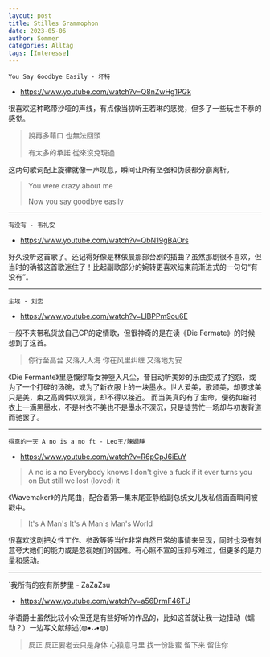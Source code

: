 ```yaml
---
layout: post
title: Stilles Grammophon
date: 2023-05-06
author: Sommer
categories: Alltag
tags: [Interesse]
---
```


`You Say Goodbye Easily - 坏特`

 - https://www.youtube.com/watch?v=Q8nZwHg1PGk

很喜欢这种略带沙哑的声线，有点像当初听王若琳的感觉，但多了一些玩世不恭的感觉。

> 說再多藉口 也無法回頭 
>
> 有太多的承諾 從來沒兌現過 

这两句歌词配上旋律就像一声叹息，瞬间让所有坚强和伪装都分崩离析。

> You were crazy about me 
>
> Now you say goodbye easily

---

`有没有 - 韦礼安`

 - https://www.youtube.com/watch?v=QbN19gBAOrs

好久没听这首歌了。还记得好像是林依晨那部台剧的插曲？虽然那剧很不喜欢，但当时的确被这首歌迷住了！比起副歌部分的婉转更喜欢结束前渐进式的一句句“有没有”。

---

`尘埃 - 刘恋`

 - https://www.youtube.com/watch?v=LlBPPm9ou6E

一般不夹带私货放自己CP的定情歌，但很神奇的是在读《Die Fermate》的时候想到了这首。

> 你行至高台
> 又落入人海
> 你在风里纠缠
> 又落地为安

《Die Fermante》里感慨缪斯女神堕入凡尘，昔日动听美妙的乐曲变成了抱怨，或为了一个打碎的汤碗，或为了新衣服上的一块墨水。世人爱美，歌颂美，却要求美只是美，束之高阁供以观赏，却不得以接近。
而当美真的有了生命，便彷如新衬衣上一滴黑墨水，不是衬衣不美也不是墨水不深沉，只是徒劳忙一场却与初衷背道而驰罢了。

---

`得意的一天 A no is a no ft - Leo王/陳嫻靜`

- https://www.youtube.com/watch?v=R6pCpJ6iEuY

> A no is a no
> Everybody knows
> I don't give a fuck if it ever turns you on
> But still we lost (loved) it

《Wavemaker》的片尾曲，配合着第一集末尾亚静给副总统女儿发私信画面瞬间被戳中。

> It's A Man's It's A Man's Man's World

很喜欢这剧把女性工作、参政等等当作非常自然日常的事情来呈现，同时也没有刻意夸大她们的能力或是忽视她们的困难。有心照不宣的压抑与难过，但更多的是力量和感动。

---

`我所有的夜有所梦里 - ZaZaZsu

- https://www.youtube.com/watch?v=a56DrmF46TU

华语爵士虽然比较小众但还是有些好听的作品的，比如这首就让我一边扭动（蠕动？）一边写文献综述(◍•ᴗ•◍)

> 反正 反正要老去只是身体
> 心猿意马里
> 找一份甜蜜 留下来 留住你

